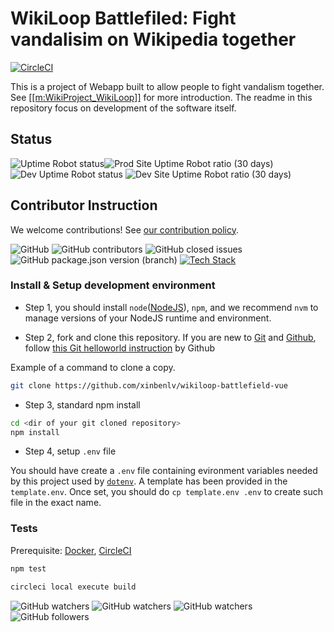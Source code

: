 # WikiLoop Battlefiled: Fight vandalisim on Wikipedia together
[![CircleCI](https://circleci.com/gh/google/wikiloop-battlefield/tree/master.svg?style=svg)](https://circleci.com/gh/google/wikiloop-battlefield/tree/master) 

 
This is a project of Webapp built to allow people to fight vandalism together. See [[[m:WikiProject_WikiLoop]]](https://meta.wikimedia.org/wiki/WikiProject_WikiLoop) for more introduction. The readme in this repository focus on development of the software itself.

## Status

![Uptime Robot status](https://img.shields.io/uptimerobot/status/m783127048-3a1e3c13cdc8e36abba87357.svg?label=prod)![Prod Site Uptime Robot ratio (30 days)](https://img.shields.io/uptimerobot/ratio/m783127048-3a1e3c13cdc8e36abba87357.svg?label=prod%20uptime) 
![Dev Uptime Robot status](https://img.shields.io/uptimerobot/status/m783127051-01afa8e12cb12e059a95f54c.svg?label=dev)
![Dev Site Uptime Robot ratio (30 days)](https://img.shields.io/uptimerobot/ratio/m783127051-01afa8e12cb12e059a95f54c.svg?label=dev%20uptime)

## Contributor Instruction

We welcome contributions! See [our contribution policy](CONTRIBUTING.md).

![GitHub](https://img.shields.io/github/license/google/wikiloop-battlefield.svg)
![GitHub contributors](https://img.shields.io/github/contributors/google/wikiloop-battlefield.svg)
![GitHub closed issues](https://img.shields.io/github/issues-closed-raw/google/wikiloop-battlefield.svg)
![GitHub package.json version (branch)](https://img.shields.io/github/package-json/v/google/wikiloop-battlefield/master.svg) 
[![Tech Stack](https://img.shields.io/badge/tech-stack-blue.svg)](https://stackshare.io/project-wikiloop/battlefield)


### Install & Setup development environment

* Step 1, you should install `node`([NodeJS](https://nodejs.org)), `npm`, and we recommend `nvm` to manage versions of your NodeJS runtime and environment.

* Step 2, fork and clone this repository. If you are new to [Git](https://git-scm.com/) and [Github](https://github.com), follow [this Git helloworld instruction](https://guides.github.com/activities/hello-world/) by Github

Example of a command to clone a copy.

```sh
git clone https://github.com/xinbenlv/wikiloop-battlefield-vue
```

* Step 3, standard npm install
```sh
cd <dir of your git cloned repository>
npm install 
```

* Step 4, setup `.env` file

You should have create a `.env` file containing evironment variables needed by this project used by [`dotenv`](https://www.npmjs.com/package/dotenv). A template has been provided in the `template.env`. Once set, you should do `cp template.env .env` to create such file in the exact name. 

### Tests

Prerequisite: [Docker](https://www.docker.com/), [CircleCI](http://circleci.com)

```sh
npm test
```

```sh
circleci local execute build
```

![GitHub watchers](https://img.shields.io/github/watchers/google/wikiloop-battlefield.svg?label=Watch&style=social)
![GitHub watchers](https://img.shields.io/github/watchers/google/wikiloop-battlefield.svg?label=Fork&style=social)
![GitHub watchers](https://img.shields.io/github/watchers/google/wikiloop-battlefield.svg?label=Star&style=social)
![GitHub followers](https://img.shields.io/github/followers/xinbenlv.svg?label=Follow&style=social)

